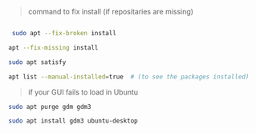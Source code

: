 > command to fix install (if repositaries are missing)
```bash

 sudo apt --fix-broken install 

```


```bash
apt --fix-missing install
```

```bash
sudo apt satisfy 
```

```bash
apt list --manual-installed=true  # (to see the packages installed)
```


> if your GUI fails to load in Ubuntu 

```bash
sudo apt purge gdm gdm3
```
```bash
sudo apt install gdm3 ubuntu-desktop
```
